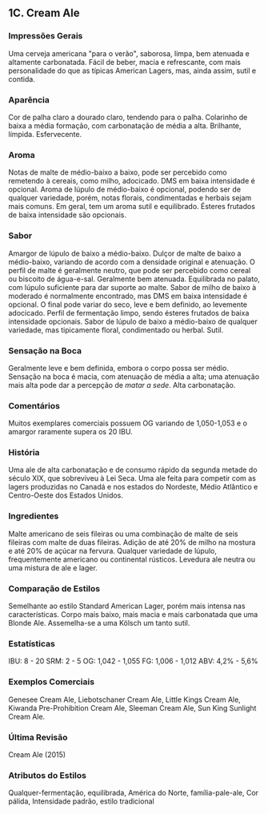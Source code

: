 ## 1C. Cream Ale

### Impressões Gerais

Uma cerveja americana "para o verão", saborosa, limpa, bem atenuada e altamente carbonatada. Fácil de beber, macia e refrescante, com mais personalidade do que as típicas American Lagers, mas, ainda assim, sutil e contida.

### Aparência

Cor de palha claro a dourado claro, tendendo para o palha. Colarinho de baixa a média formação, com carbonatação de média a alta. Brilhante, límpida. Esfervecente. 

### Aroma

Notas de malte de médio-baixo a baixo, pode ser percebido como remetendo à cereais, como milho, adocicado. DMS em baixa intensidade é opcional. Aroma de lúpulo de médio-baixo é opcional, podendo ser de qualquer variedade, porém, notas florais, condimentadas e herbais sejam mais comuns. Em geral, tem um aroma sutil e equilibrado. Ésteres frutados de baixa intensidade são opcionais.

### Sabor

Amargor de lúpulo de baixo a médio-baixo. Dulçor de malte de baixo a médio-baixo, variando de acordo com a densidade original e atenuação. O perfil de malte é geralmente neutro, que pode ser percebido como cereal ou biscoito de água-e-sal. Geralmente bem atenuada. Equilibrada no palato, com lúpulo suficiente para dar suporte ao malte. Sabor de milho de baixo à moderado é normalmente encontrado, mas DMS em baixa intensidade é opcional. O final pode variar do seco, leve e bem definido, ao levemente adocicado. Perfil de fermentação limpo, sendo ésteres frutados de baixa intensidade opcionais. Sabor de lúpulo de baixo a médio-baixo de qualquer variedade, mas tipicamente floral, condimentado ou herbal. Sutil.

### Sensação na Boca

Geralmente leve e bem definida, embora o corpo possa ser médio. Sensação na boca é macia, com atenuação de média a alta; uma atenuação mais alta pode dar a percepção de *matar a sede*. Alta carbonatação.

### Comentários

Muitos exemplares comerciais possuem OG variando de 1,050-1,053 e o amargor raramente supera os 20 IBU.

### História

Uma ale de alta carbonatação e de consumo rápido da segunda metade do século XIX, que sobreviveu à Lei Seca. Uma ale feita para competir com as lagers produzidas no Canadá e nos estados do Nordeste, Médio Atlântico e Centro-Oeste dos Estados Unidos.

### Ingredientes

Malte americano de seis fileiras ou uma combinação de malte de seis fileiras com malte de duas fileiras. Adição de até 20% de milho na mostura e até 20% de açúcar na fervura. Qualquer variedade de lúpulo, frequentemente americano ou continental rústicos. Levedura ale neutra ou uma mistura de ale e lager.

### Comparação de Estilos

Semelhante ao estilo Standard American Lager, porém mais intensa nas características. Corpo mais baixo, mais macia e mais carbonatada que uma Blonde Ale. Assemelha-se a uma Kölsch um tanto sutil.

### Estatísticas

IBU: 8 - 20
SRM: 2 - 5
OG: 1,042 - 1,055
FG: 1,006 - 1,012
ABV: 4,2% - 5,6%

### Exemplos Comerciais

Genesee Cream Ale, Liebotschaner Cream Ale, Little Kings Cream Ale, Kiwanda Pre-Prohibition Cream Ale, Sleeman Cream Ale, Sun King Sunlight Cream Ale.

### Última Revisão

Cream Ale (2015)

### Atributos do Estilos

Qualquer-fermentação, equilibrada, América do Norte, família-pale-ale, Cor pálida, Intensidade padrão, estilo tradicional
